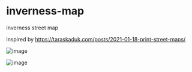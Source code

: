 # inverness-map
inverness street map

inspired by https://taraskaduk.com/posts/2021-01-18-print-street-maps/



![image](https://user-images.githubusercontent.com/3278367/152245959-773ba444-acea-476c-966d-b0f319d175be.png)

![image](https://user-images.githubusercontent.com/3278367/152405746-79ea9f60-3536-45c8-bebf-c6c766fbd8f7.png)



